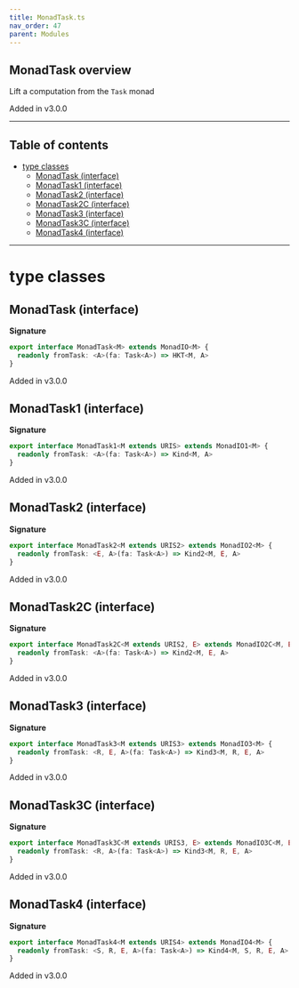 ```yaml
---
title: MonadTask.ts
nav_order: 47
parent: Modules
---
```


## MonadTask overview

Lift a computation from the `Task` monad

Added in v3.0.0

---

<h2 class="text-delta">Table of contents</h2>

- [type classes](#type-classes)
  - [MonadTask (interface)](#monadtask-interface)
  - [MonadTask1 (interface)](#monadtask1-interface)
  - [MonadTask2 (interface)](#monadtask2-interface)
  - [MonadTask2C (interface)](#monadtask2c-interface)
  - [MonadTask3 (interface)](#monadtask3-interface)
  - [MonadTask3C (interface)](#monadtask3c-interface)
  - [MonadTask4 (interface)](#monadtask4-interface)

---

# type classes

## MonadTask (interface)

**Signature**

```ts
export interface MonadTask<M> extends MonadIO<M> {
  readonly fromTask: <A>(fa: Task<A>) => HKT<M, A>
}
```

Added in v3.0.0

## MonadTask1 (interface)

**Signature**

```ts
export interface MonadTask1<M extends URIS> extends MonadIO1<M> {
  readonly fromTask: <A>(fa: Task<A>) => Kind<M, A>
}
```

Added in v3.0.0

## MonadTask2 (interface)

**Signature**

```ts
export interface MonadTask2<M extends URIS2> extends MonadIO2<M> {
  readonly fromTask: <E, A>(fa: Task<A>) => Kind2<M, E, A>
}
```

Added in v3.0.0

## MonadTask2C (interface)

**Signature**

```ts
export interface MonadTask2C<M extends URIS2, E> extends MonadIO2C<M, E> {
  readonly fromTask: <A>(fa: Task<A>) => Kind2<M, E, A>
}
```

Added in v3.0.0

## MonadTask3 (interface)

**Signature**

```ts
export interface MonadTask3<M extends URIS3> extends MonadIO3<M> {
  readonly fromTask: <R, E, A>(fa: Task<A>) => Kind3<M, R, E, A>
}
```

Added in v3.0.0

## MonadTask3C (interface)

**Signature**

```ts
export interface MonadTask3C<M extends URIS3, E> extends MonadIO3C<M, E> {
  readonly fromTask: <R, A>(fa: Task<A>) => Kind3<M, R, E, A>
}
```

Added in v3.0.0

## MonadTask4 (interface)

**Signature**

```ts
export interface MonadTask4<M extends URIS4> extends MonadIO4<M> {
  readonly fromTask: <S, R, E, A>(fa: Task<A>) => Kind4<M, S, R, E, A>
}
```

Added in v3.0.0
